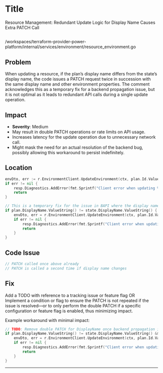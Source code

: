 # Title

Resource Management: Redundant Update Logic for Display Name Causes Extra PATCH Call

##

/workspaces/terraform-provider-power-platform/internal/services/environment/resource_environment.go

## Problem

When updating a resource, if the plan’s display name differs from the state’s display name, the code issues a PATCH request twice in succession with the same display name and other environment properties. The comment acknowledges this as a temporary fix for a backend propagation issue, but it is not optimal as it leads to redundant API calls during a single update operation.

## Impact

- **Severity**: Medium
- May result in double PATCH operations or rate limits on API usage.
- Increases latency for the update operation due to unnecessary network call.
- Might mask the need for an actual resolution of the backend bug, possibly allowing this workaround to persist indefinitely.

## Location

```go
envDto, err := r.EnvironmentClient.UpdateEnvironment(ctx, plan.Id.ValueString(), environmentDto)
if err != nil {
	resp.Diagnostics.AddError(fmt.Sprintf("Client error when updating %s", r.FullTypeName()), err.Error())
	return
}

// This is a temporary fix for the issue in BAPI where the display name is not propagated correctly on environment update
if plan.DisplayName.ValueString() != state.DisplayName.ValueString() {
	envDto, err = r.EnvironmentClient.UpdateEnvironment(ctx, plan.Id.ValueString(), environmentDto)
	if err != nil {
		resp.Diagnostics.AddError(fmt.Sprintf("Client error when updating %s", r.FullTypeName()), err.Error())
		return
	}
}
```

## Code Issue

```go
// PATCH called once above already
// PATCH is called a second time if display name changes
```

## Fix

Add a TODO with reference to a tracking issue or feature flag
OR  
Implement a condition or flag to ensure the PATCH is not repeated if the issue is resolved—or to only perform the double PATCH if a specific configuration or feature flag is enabled, thus minimizing impact.

Example workaround with minimal impact:

```go
// TODO: Remove double PATCH for DisplayName once backend propagation issue #1234 is fixed
if plan.DisplayName.ValueString() != state.DisplayName.ValueString() && workaroundEnabled { // 'workaroundEnabled' could be sourced from config/env
	envDto, err = r.EnvironmentClient.UpdateEnvironment(ctx, plan.Id.ValueString(), environmentDto)
	if err != nil {
		resp.Diagnostics.AddError(fmt.Sprintf("Client error when updating %s", r.FullTypeName()), err.Error())
		return
	}
}
```

---
